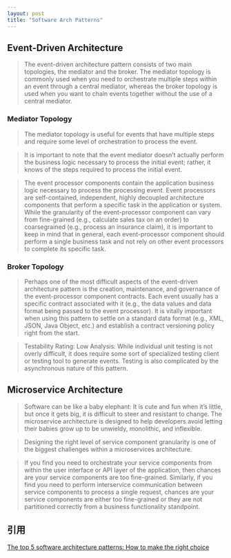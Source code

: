 ```yaml
---
layout: post
title: "Software Arch Patterns"
---
```


## Event-Driven Architecture

> The event-driven architecture pattern consists of two main topologies, the mediator and the broker. The mediator topology is commonly used when you need to orchestrate multiple steps within an event through a central mediator, whereas the broker topology is used when you want to chain events together without the use of a central mediator. 

### Mediator Topology

> The mediator topology is useful for events that have multiple steps and require some level of orchestration to process the event. 

> It is important to note that the event mediator doesn’t actually perform the business logic necessary to process the initial event; rather, it knows of the steps required to process the initial event. 

> The event processor components contain the application business logic necessary to process the processing event. Event processors are self-contained, independent, highly decoupled architecture components that perform a specific task in the application or system. While the granularity of the event-processor component can vary from fine-grained (e.g., calculate sales tax on an order) to coarsegrained (e.g., process an insurance claim), it is important to keep in mind that in general, each event-processor component should perform a single business task and not rely on other event processors to complete its specific task.

### Broker Topology

> Perhaps one of the most difficult aspects of the event-driven architecture pattern is the creation, maintenance, and governance of the event-processor component contracts. Each event usually has a specific contract associated with it (e.g., the data values and data format being passed to the event processor). It is vitally important when using this pattern to settle on a standard data format (e.g., XML, JSON, Java Object, etc.) and establish a contract versioning policy right from the start. 

> Testability Rating: Low Analysis: While individual unit testing is not overly difficult, it does require some sort of specialized testing client or testing tool to generate events. Testing is also complicated by the asynchronous nature of this pattern.

## Microservice Architecture
> Software can be like a baby elephant: It is cute and fun when it’s little, but once it gets big, it is difficult to steer and resistant to change. The microservice architecture is designed to help developers avoid letting their babies grow up to be unwieldy, monolithic, and inflexible.

> Designing the right level of service component granularity is one of the biggest challenges within a microservices architecture.

> If you find you need to orchestrate your service components from within the user interface or API layer of the application, then chances are your service components are too fine-grained. Similarly, if you find you need to perform interservice communication between service components to process a single request, chances are your service components are either too fine-grained or they are not partitioned correctly from a business functionality standpoint.

## 引用
[The top 5 software architecture patterns: How to make the right choice](https://techbeacon.com/top-5-software-architecture-patterns-how-make-right-choice)

